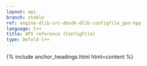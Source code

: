 ```yaml
---
layout: api
branch: stable
ref: engine-dlib-src-dmsdk-dlib-configfile_gen-hpp
language: C++
title: API reference (ConfigFile)
type: Defold C++
---
```

{% include anchor_headings.html html=content %}